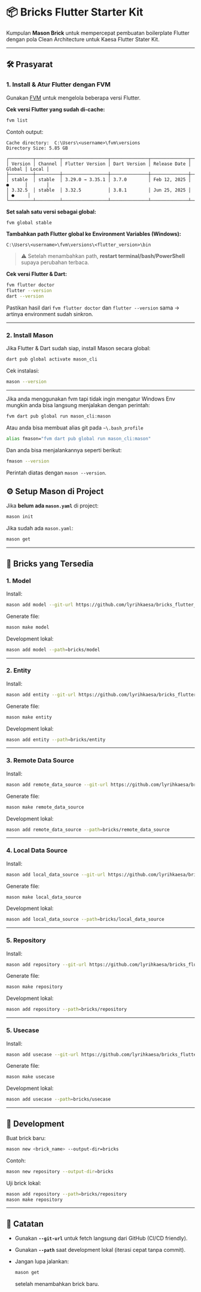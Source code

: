 # 📦 Bricks Flutter Starter Kit

Kumpulan **Mason Brick** untuk mempercepat pembuatan boilerplate Flutter dengan pola Clean Architecture untuk Kaesa Flutter Stater Kit.

---

## 🛠️ Prasyarat

### 1. Install & Atur Flutter dengan FVM

Gunakan [FVM](https://fvm.app/) untuk mengelola beberapa versi Flutter.

**Cek versi Flutter yang sudah di-cache:**

```bash
fvm list
```

Contoh output:

```
Cache directory:  C:\Users\<username>\fvm\versions
Directory Size: 5.85 GB

┌─────────┬─────────┬─────────────────┬──────────────┬──────────────┬────────┬───────┐
│ Version │ Channel │ Flutter Version │ Dart Version │ Release Date │ Global │ Local │
├─────────┼─────────┼─────────────────┼──────────────┼──────────────┼────────┼───────┤
│ stable  │ stable  │ 3.29.0 → 3.35.1 │ 3.7.0        │ Feb 12, 2025 │ ●      │       │
│ 3.32.5  │ stable  │ 3.32.5          │ 3.8.1        │ Jun 25, 2025 │        │ ●     │
└─────────┴─────────┴─────────────────┴──────────────┴──────────────┴────────┴───────┘
```

**Set salah satu versi sebagai global:**

```bash
fvm global stable
```

**Tambahkan path Flutter global ke Environment Variables (Windows):**

```
C:\Users\<username>\fvm\versions\<flutter_version>\bin
```

> ⚠️ Setelah menambahkan path, **restart terminal/bash/PowerShell** supaya perubahan terbaca.

**Cek versi Flutter & Dart:**

```bash
fvm flutter doctor
flutter --version
dart --version
```

Pastikan hasil dari `fvm flutter doctor` dan `flutter --version` sama → artinya environment sudah sinkron.

---

### 2. Install Mason

Jika Flutter & Dart sudah siap, install Mason secara global:

```bash
dart pub global activate mason_cli
```

Cek instalasi:

```bash
mason --version
```

---

Jika anda menggunakan fvm tapi tidak ingin mengatur Windows Env mungkin anda bisa langsung menjalakan dengan perintah:

```bash
fvm dart pub global run mason_cli:mason
```

Atau anda bisa membuat alias git pada `~\.bash_profile`

```bash
alias fmason="fvm dart pub global run mason_cli:mason"
```

Dan anda bisa menjalankannya seperti berikut:

```bash
fmason --version
```

Perintah diatas dengan `mason --version`.

## ⚙️ Setup Mason di Project

Jika **belum ada `mason.yaml`** di project:

```bash
mason init
```

Jika sudah ada `mason.yaml`:

```bash
mason get
```

---

## 🧱 Bricks yang Tersedia

### 1. Model

Install:

```bash
mason add model --git-url https://github.com/lyrihkaesa/bricks_flutter_starter_kit.git --git-path bricks/model
```

Generate file:

```bash
mason make model
```

Development lokal:

```bash
mason add model --path=bricks/model
```

---

### 2. Entity

Install:

```bash
mason add entity --git-url https://github.com/lyrihkaesa/bricks_flutter_starter_kit.git --git-path bricks/entity
```

Generate file:

```bash
mason make entity
```

Development lokal:

```bash
mason add entity --path=bricks/entity
```

---

### 3. Remote Data Source

Install:

```bash
mason add remote_data_source --git-url https://github.com/lyrihkaesa/bricks_flutter_starter_kit.git --git-path bricks/remote_data_source
```

Generate file:

```bash
mason make remote_data_source
```

Development lokal:

```bash
mason add remote_data_source --path=bricks/remote_data_source
```

---

### 4. Local Data Source

Install:

```bash
mason add local_data_source --git-url https://github.com/lyrihkaesa/bricks_flutter_starter_kit.git --git-path bricks/local_data_source
```

Generate file:

```bash
mason make local_data_source
```

Development lokal:

```bash
mason add local_data_source --path=bricks/local_data_source
```

---

### 5. Repository

Install:

```bash
mason add repository --git-url https://github.com/lyrihkaesa/bricks_flutter_starter_kit.git --git-path bricks/repository
```

Generate file:

```bash
mason make repository
```

Development lokal:

```bash
mason add repository --path=bricks/repository
```

---

### 5. Usecase

Install:

```bash
mason add usecase --git-url https://github.com/lyrihkaesa/bricks_flutter_starter_kit.git --git-path bricks/usecase
```

Generate file:

```bash
mason make usecase
```

Development lokal:

```bash
mason add usecase --path=bricks/usecase
```

---

## 🚧 Development

Buat brick baru:

```bash
mason new <brick_name> --output-dir=bricks
```

Contoh:

```bash
mason new repository --output-dir=bricks
```

Uji brick lokal:

```bash
mason add repository --path=bricks/repository
mason make repository
```

---

## 📝 Catatan

- Gunakan **`--git-url`** untuk fetch langsung dari GitHub (CI/CD friendly).
- Gunakan **`--path`** saat development lokal (iterasi cepat tanpa commit).
- Jangan lupa jalankan:

  ```bash
  mason get
  ```

  setelah menambahkan brick baru.
